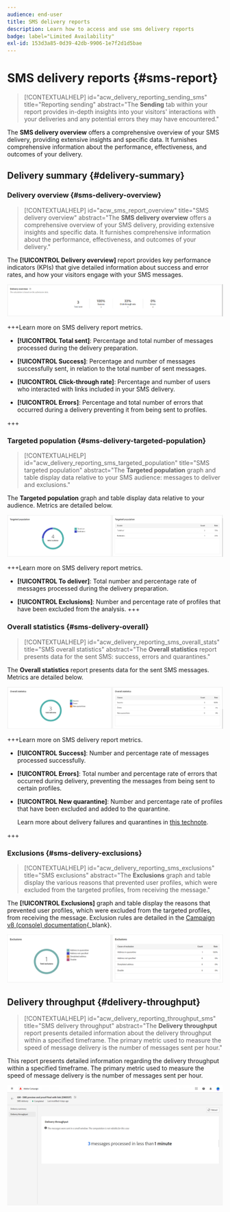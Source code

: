 ```yaml
---
audience: end-user
title: SMS delivery reports
description: Learn how to access and use sms delivery reports
badge: label="Limited Availability"
exl-id: 153d3a85-0d39-42db-9906-1e7f2d1d5bae
---
```

# SMS delivery reports {#sms-report}

>[!CONTEXTUALHELP]
>id="acw_delivery_reporting_sending_sms"
>title="Reporting sending"
>abstract="The **Sending** tab within your report provides in-depth insights into your visitors' interactions with your deliveries and any potential errors they may have encountered."

The **SMS delivery overview** offers a comprehensive overview of your SMS delivery, providing extensive insights and specific data. It furnishes comprehensive information about the performance, effectiveness, and outcomes of your delivery.

## Delivery summary {#delivery-summary}

### Delivery overview {#sms-delivery-overview}

>[!CONTEXTUALHELP]
>id="acw_sms_report_overview"
>title="SMS delivery overview"
>abstract="The **SMS delivery overview** offers a comprehensive overview of your SMS delivery, providing extensive insights and specific data. It furnishes comprehensive information about the performance, effectiveness, and outcomes of your delivery."

The **[!UICONTROL Delivery overview]** report provides key performance indicators (KPIs) that give detailed information about success and error rates, and how your visitors engage with your SMS messages.

![](assets/reporting_sms_3.png)

+++Learn more on SMS delivery report metrics.

* **[!UICONTROL Total sent]**: Percentage and total number of messages processed during the delivery preparation.

* **[!UICONTROL Success]**: Percentage and number of messages successfully sent, in relation to the total number of sent messages.

* **[!UICONTROL Click-through rate]**: Percentage and number of users who interacted with links included in your SMS delivery.

* **[!UICONTROL Errors]**: Percentage and total number of errors that occurred during a delivery preventing it from being sent to profiles.

+++

### Targeted population {#sms-delivery-targeted-population}

>[!CONTEXTUALHELP]
>id="acw_delivery_reporting_sms_targeted_population"
>title="SMS targeted population"
>abstract="The **Targeted population** graph and table display data relative to your SMS audience: messages to deliver and exclusions."

The **Targeted population** graph and table display data relative to your audience. Metrics are detailed below.

![](assets/reporting_sms_4.png)

+++Learn more on SMS delivery report metrics.

* **[!UICONTROL To deliver]**: Total number and percentage rate of messages processed during the delivery preparation.

* **[!UICONTROL Exclusions]**: Number and percentage rate of profiles that have been excluded from the analysis.
+++


### Overall statistics {#sms-delivery-overall}

>[!CONTEXTUALHELP]
>id="acw_delivery_reporting_sms_overall_stats"
>title="SMS overall statistics"
>abstract="The **Overall statistics** report presents data for the sent SMS: success, errors and quarantines."

The **Overall statistics** report presents data for the sent SMS messages. Metrics are detailed below.

![](assets/reporting_sms_5.png)

+++Learn more on SMS delivery report metrics.

* **[!UICONTROL Success]**: Number and percentage rate of messages processed successfully.

* **[!UICONTROL Errors]**: Total number and percentage rate of errors that occurred during delivery, preventing the messages from being sent to certain profiles.

* **[!UICONTROL New quarantine]**:  Number and percentage rate of profiles that have been excluded and added to the quarantine.

    Learn more about delivery failures and quarantines in [this technote](../technotes/failures-and-quarantines.md).

+++

### Exclusions {#sms-delivery-exclusions}

>[!CONTEXTUALHELP]
>id="acw_delivery_reporting_sms_exclusions"
>title="SMS exclusions"
>abstract="The **Exclusions** graph and table display the various reasons that prevented user profiles, which were excluded from the targeted profiles, from receiving the message."

The **[!UICONTROL Exclusions]** graph and table display the reasons that prevented user profiles, which were excluded from the targeted profiles, from receiving the message. Exclusion rules are detailed in the [Campaign v8 (console) documentation](https://experienceleague.adobe.com/docs/campaign/campaign-v8/send/failures/delivery-failures.html#sms-quarantines){_blank}.

![](assets/reporting_sms_6.png)

## Delivery throughput {#delivery-throughput}

>[!CONTEXTUALHELP]
>id="acw_delivery_reporting_throughput_sms"
>title="SMS delivery throughput"
>abstract="The **Delivery throughput** report presents detailed information about the delivery throughput within a specified timeframe. The primary metric used to measure the speed of message delivery is the number of messages sent per hour."

This report presents detailed information regarding the delivery throughput within a specified timeframe. The primary metric used to measure the speed of message delivery is the number of messages sent per hour.

![](assets/reporting_sms_2.png)
